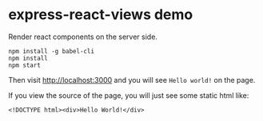 express-react-views demo
========================

Render react components on the server side.

```
npm install -g babel-cli
npm install
npm start
```

Then visit <http://localhost:3000> and you will see `Hello world!` on the page.

If you view the source of the page, you will just see some static html like:

```
<!DOCTYPE html><div>Hello World!</div>
```